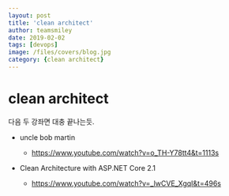```yaml
---
layout: post
title: 'clean architect' 
author: teamsmiley
date: 2019-02-02
tags: [devops]
image: /files/covers/blog.jpg
category: {clean architect}
---
```


# clean architect

다음 두 강좌면 대충 끝나는듯.

* uncle bob martin 
  * <https://www.youtube.com/watch?v=o_TH-Y78tt4&t=1113s>

* Clean Architecture with ASP.NET Core 2.1
  * <https://www.youtube.com/watch?v=_lwCVE_XgqI&t=496s>
